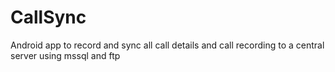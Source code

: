 # CallSync
Android app to record and sync all call details and call recording to a central server using mssql and ftp  
